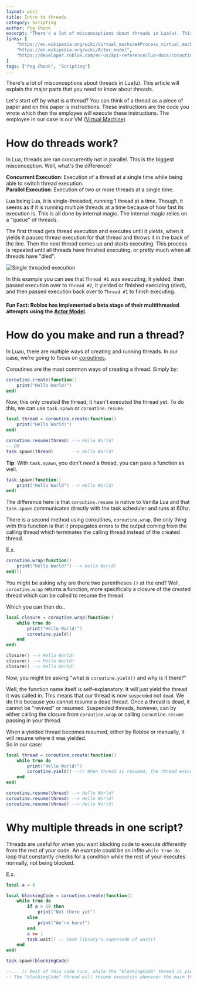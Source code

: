```yaml
---
layout: post
title: Intro to threads
category: Scripting
author: Pog Chonk
excerpt: "There's a lot of misconceptions about threads in Lua(u). This article will explain the major parts that you need to know about threads."
links: [
    "https://en.wikipedia.org/wiki/Virtual_machine#Process_virtual_machines",
    "https://en.wikipedia.org/wiki/Actor_model",
    "https://developer.roblox.com/en-us/api-reference/lua-docs/coroutine",
]
tags: ["Pog Chonk", "Scripting"]
---
```


There's a lot of misconceptions about threads in Lua(u). This article will explain the major parts that you need to know about threads.  
  
Let's start off by what is a thread? You can think of a thread as a piece of paper and on this paper is instructions. These instructions are the code you wrote which then the employee will execute these instructions. The employee in our case is our VM ([Virtual Machine](#link1)).

# How do threads work?

In Lua, threads are ran concurrently not in parallel. This is the biggest misconception. Well, what's the difference?

**Concurrent Execution**: Execution of a thread at a single time while being able to switch thread execution.  
**Parallel Execution**: Execution of two or more threads at a single time.

Lua being Lua, it is single-threaded, running 1 thread at a time. Though, it seems as if it is running multiple threads at a time because of how fast its execution is. This is all done by internal magic. The internal magic relies on a "queue" of threads.

The first thread gets thread execution and executes until it *yields*, when it yields it pauses thread execution for that thread and throws it in the back of the line. Then the next thread comes up and starts executing. This process is repeated until all threads have finished executing, or pretty much when all threads have "died".

![Single threaded execution](https://upload.wikimedia.org/wikipedia/commons/a/a5/Multithreaded_process.svg)

In this example you can see that `Thread #1` was executing, it yielded, then passed execution over to `Thread #2`, it yielded or finished executing (died), and then passed execution back over to `Thread #1` to finish executing.

#### Fun Fact: Roblox has implemented a beta stage of their multithreaded attempts using the [Actor Model](#link2).

# How do you make and run a thread?

In Luau, there are multiple ways of creating and running threads. In our case, we're going to focus on [coroutines](#link3).

Coroutines are the most common ways of creating a thread.
Simply by:

```lua
coroutine.create(function()
    print("Hello World!")
end)
```

Now, this only created the thread; it hasn't executed the thread yet.
To do this, we can use `task.spawn` or `coroutine.resume`.

```lua
local thread = coroutine.create(function()
    print("Hello World!")
end)

coroutine.resume(thread) --> Hello World!
-- OR
task.spawn(thread)       --> Hello World!
```

**Tip**: With `task.spawn`, you don't *need* a thread, you can pass a function as well.

```lua
task.spawn(function()
    print("Hello World") --> Hello World!
end)
```

The difference here is that `coroutine.resume` is native to Vanilla Lua and that `task.spawn` communicates directly with the task scheduler and runs at 60hz.

There is a second method using coroutines, `coroutine.wrap`, the only thing with this function is that it propagates errors to the output coming from the calling thread which terminates the calling thread instead of the created thread.

E.x.

```lua
coroutine.wrap(function()
    print("Hello World!") --> Hello World!
end)()
```

You might be asking why are there two parentheses `()` at the end? Well, `coroutine.wrap` returns a function, more specifically a closure of the created thread which can be called to resume the thread.

Which you can then do..

```lua
local closure = coroutine.wrap(function()
    while true do
        print("Hello World!")
        coroutine.yield()
    end
end)

closure() --> Hello World!
closure() --> Hello World!
closure() --> Hello World!
```

Now, you might be asking "what is `coroutine.yield()` and why is it there?"

Well, the function name itself is self-explanatory. It will just yield the thread it was called in. This means that our thread is now `suspended` not `dead`. We do this because you cannot resume a dead thread. Once a thread is dead, it cannot be "revived" or resumed. Suspended threads, however, can by either calling the closure from `coroutine.wrap` or calling `coroutine.resume` passing in your thread.

When a yielded thread becomes resumed, either by Roblox or manually, it will resume where it was yielded.  
So in our case:

```lua
local thread = coroutine.create(function()
    while true do
        print("Hello World!")
        coroutine.yield() --// When thread is resumed, the thread execution will start here from where it was yielded.
    end
end)

coroutine.resume(thread) --> Hello World!
coroutine.resume(thread) --> Hello World!
coroutine.resume(thread) --> Hello World!
```

# Why multiple threads in one script?

Threads are useful for when you want blocking code to execute differently from the rest of your code. An example could be an infite `while true do` loop that constantly checks for a condition while the rest of your executes normally, not being blocked.

E.x.

```lua
local a = 0

local blockingCode = coroutine.create(function()
    while true do
        if a > 10 then
            print("Not there yet")
        else
            print("We're here!")
        end
        a += 1
        task.wait() -- task library's supersede of wait()
    end
end)

task.spawn(blockingCode)

--... // Rest of this code runs, while the "blockingCode" thread is yielding.
-- The "blockingCode" thread will resume execution whenever the main thread finishes its execution.
```
